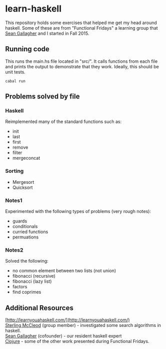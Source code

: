 # learn-haskell

This repository holds some exercises that helped me get my head around haskell. Some of these are from 
"Functional Fridays" a learning group that [Sean Gallagher](http://github.com/SeanTater) and I started 
in Fall 2015.

## Running code

This runs the main.hs file located in "src/". It calls functions from each file and prints the output 
to demonstrate that they work. Ideally, this should be unit tests. 

    cabal run

## Problems solved by file

### Haskell
Reimplemented many of the standard functions such as:  

* init
* last
* first
* remove
* filter
* mergeconcat

### Sorting
* Mergesort
* Quicksort

### Notes1
Experimented with the following types of problems (very rough notes): 

* guards
* conditionals
* curried functions
* permuations

### Notes2
Solved the following:
* no common element between two lists (not union)
* fibonacci (recursive)
* fibonacci (lazy list)
* factors
* find coprimes

## Additional Resources

[http://learnyouahaskell.com/](http://learnyouahaskell.com/)   
[Sterling McCleod](http://github.com/sterlingm/haskell) (group member) - investigated some search algorithms in haskell.   
[Sean Gallagher](http://github.com/SeanTater) (cofounder) - our resident haskell expert   
[Clojure](http://github.com/stevemacn/learn-clojure) - some of the other work presented during Functional Fridays.


